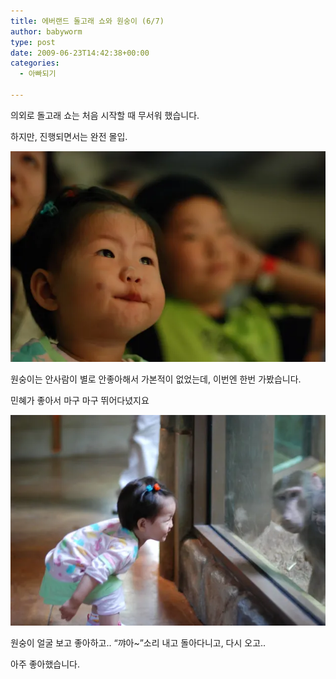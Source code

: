 ```yaml
---
title: 에버랜드 돌고래 쇼와 원숭이 (6/7)
author: babyworm
type: post
date: 2009-06-23T14:42:38+00:00
categories:
  - 아빠되기

---
```



의외로 돌고래 쇼는 처음 시작할 때 무서워 했습니다. 

하지만, 진행되면서는 완전 몰입.

<img src="DSC_5009.webp" >



원숭이는 안사람이 별로 안좋아해서 가본적이 없었는데, 이번엔 한번 가봤습니다. 

민혜가 좋아서 마구 마구 뛰어다녔지요

<img src="DSC_5030.webp" >

원숭이 얼굴 보고 좋아하고.. “꺄아~”소리 내고 돌아다니고, 다시 오고..

아주 좋아했습니다. 